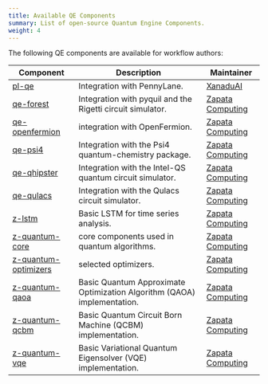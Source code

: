 ```yaml
---
title: Available QE Components 
summary: List of open-source Quantum Engine Components.
weight: 4
---
```


The following QE components are available for workflow authors:

| Component | Description | Maintainer|
|-----------|-------------|-----------|
|[pl-qe](https://github.com/XanaduAI/pl-qe )| Integration with PennyLane. | [XanaduAI](https://github.com/XanaduAI) |
|[qe-forest](https://github.com/zapatacomputing/qe-forest )| Integration with pyquil and the Rigetti circuit simulator. | [Zapata Computing](https://github.com/zapatacomputing) |
|[qe-openfermion](https://github.com/zapatacomputing/qe-openfermion )| integration with OpenFermion. | [Zapata Computing](https://github.com/zapatacomputing) |
|[qe-psi4](https://github.com/zapatacomputing/ )| Integration with the Psi4 quantum-chemistry package. | [Zapata Computing](https://github.com/zapatacomputing) |
|[qe-qhipster](https://github.com/zapatacomputing/qe-qhipster )| Integration with the Intel-QS quantum circuit simulator. | [Zapata Computing](https://github.com/zapatacomputing) |
|[qe-qulacs](https://github.com/zapatacomputing/qe-qulacs )| Integration with the Qulacs circuit simulator. | [Zapata Computing](https://github.com/zapatacomputing) |
|[z-lstm](https://github.com/zapatacomputing/z-lstm )| Basic LSTM for time series analysis. | [Zapata Computing](https://github.com/zapatacomputing) |
|[z-quantum-core](https://github.com/zapatacomputing/z-quantum-core )| core components used in quantum algorithms. | [Zapata Computing](https://github.com/zapatacomputing) |
|[z-quantum-optimizers](https://github.com/zapatacomputing/z-quantum-optimizers )| selected optimizers. | [Zapata Computing](https://github.com/zapatacomputing) |
|[z-quantum-qaoa](https://github.com/zapatacomputing/z-quantum-qaoa )| Basic Quantum Approximate Optimization Algorithm (QAOA) implementation. | [Zapata Computing](https://github.com/zapatacomputing) |
|[z-quantum-qcbm](https://github.com/zapatacomputing/z-quantum-qcbm )| Basic Quantum Circuit Born Machine (QCBM) implementation. | [Zapata Computing](https://github.com/zapatacomputing) |
|[z-quantum-vqe](https://github.com/zapatacomputing/z-quantum-vqe )| Basic Variational Quantum Eigensolver (VQE) implementation. | [Zapata Computing](https://github.com/zapatacomputing) |